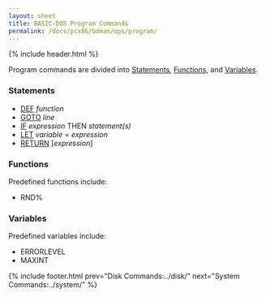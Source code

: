 ```yaml
---
layout: sheet
title: BASIC-DOS Program Commands
permalink: /docs/pcx86/bdman/ops/program/
---
```


{% include header.html %}

Program commands are divided into [Statements](#statements),
[Functions](#functions), and [Variables](#variables).

### Statements

- [DEF](cmd/def/) *function*
- [GOTO](cmd/goto/) *line*
- [IF](cmd/if/) *expression* THEN *statement(s)*
- [LET](cmd/let/) *variable* = *expression*
- [RETURN](cmd/return/) [*expression*]

### Functions

Predefined functions include:

- RND%

### Variables

Predefined variables include:

- ERRORLEVEL
- MAXINT

{% include footer.html prev="Disk Commands:../disk/" next="System Commands:../system/" %}
